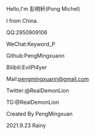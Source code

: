 Hello,I'm 彭明轩(Pong Michel)

I from China.

QQ:2950909106

WeChat:Keyword_P

Github:PengMingxuann

Bilibili:EvilPl4yer

Mail:pengmingxuann@gmail.com

Twitter:@RealDemonLion

TG:@RealDemonLion

Created By PengMingxuan

2021.9.23 Rainy

